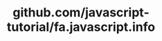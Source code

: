 ---
layout: post
title: github.com/javascript-tutorial/fa.javascript.info
categories: link
tags: [انگلیسی, برنامه‌نویسی]
---